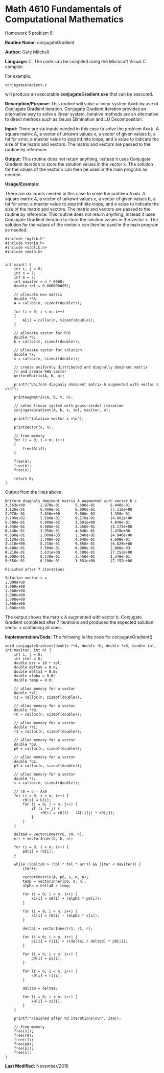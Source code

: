 # Math 4610 Fundamentals of Computational Mathematics
Homework 5 problem 6.

**Routine Name:**           conjugateGradient

**Author:** Gary Mitchell

**Language:** C. The code can be compiled using the Microsoft Visual C compiler.

For example,

    conjugateGradient.c

will produce an executable **conjugateGradient.exe** that can be executed.

**Description/Purpose:** This routine will solve a linear system Ax=b by use of Conjugate Gradient iteration. Conjugate Gradient iteration provides an alternative way to solve a linear system. Iterative methods are an alternative to direct methods such as Gauss Elimination and LU Decomposition.

**Input:** There are six inputs needed in this case to solve the problem Ax=b. A square matrix A, a vector of unkown values x, a vector of given values b, a tol for error, a maxiter value to stop infinite loops, and a value to indicate the size of the matrix and vectors. The matrix and vectors are passed to the routine by reference.

**Output:** This routine does not return anything, instead it uses Conjugate Gradient iteration to store the solution values in the vector x. The solution for the values of the vector x can then be used in the main program as needed.

**Usage/Example:**

There are six inputs needed in this case to solve the problem Ax=b. A square matrix A, a vector of unkown values x, a vector of given values b, a tol for error, a maxiter value to stop infinite loops, and a value to indicate the size of the matrix and vectors. The matrix and vectors are passed to the routine by reference. This routine does not return anything, instead it uses Conjugate Gradient iteration to store the solution values in the vector x. The solution for the values of the vector x can then be used in the main program as needed.

    #include "mylib.h"
    #include <stdio.h>
    #include <stdlib.h>
    #include <math.h>


    int main() {
        int i, j = 0;
        int n = 7;
        int m = 7;
        int maxiter = n * 6000;
        double tol = 0.0000000001;

        // allocate mxn matrix
        double **A;
        A = calloc(m, sizeof(double*));

        for (i = 0; i < m; i++)
        {
            A[i] = calloc(n, sizeof(double));
        }

        // allocate vector for RHS
        double *b;
        b = calloc(n, sizeof(double));

        // allocate vector for solution
        double *x;
        x = calloc(n, sizeof(double));

        // create uniformly distributed and diagnally dominant matrix
        // and create RHS vector
        uniformMatrix(A, b, n);

        printf("Uniform diagnaly dominent matrix A augmented with vector b =\n");

        printAugMatrix(A, b, m, n);

        // solve linear system with gauss-seidel iteration
        conjugateGradient(A, b, x, tol, maxiter, n);

        printf("Solution vector x =\n");

        printVector(x, n);

        // free memory
        for (i = 0; i < m; i++)
        {
            free(A[i]);
        }

        free(A);
        free(b);
        free(x);

        return 0;
    }

Output from the lines above:

    Uniform diagnaly dominent matrix A augmented with vector b =
    3.563e+00       2.970e-01       5.600e-01       8.440e-01       3.120e-01       9.400e-01       6.000e-01       |7.116e+00
    2.970e-01       2.036e+00       9.000e-02       1.350e-01       3.700e-02       5.500e-01       9.170e-01       |4.062e+00
    5.600e-01       9.000e-02       2.591e+00       4.840e-01       4.040e-01       6.980e-01       3.450e-01       |5.172e+00
    8.440e-01       1.350e-01       4.840e-01       2.478e+00       8.690e-01       2.000e-03       1.340e-01       |4.946e+00
    3.120e-01       3.700e-02       4.040e-01       8.690e-01       3.418e+00       8.210e-01       9.650e-01       |6.826e+00
    9.400e-01       5.500e-01       6.980e-01       2.000e-03       8.210e-01       3.631e+00       6.100e-01       |7.252e+00
    6.000e-01       9.170e-01       3.450e-01       1.340e-01       9.650e-01       6.100e-01       3.581e+00       |7.152e+00

    Finished after 7 iterations

    Solution vector x =
    1.000e+00
    1.000e+00
    1.000e+00
    1.000e+00
    1.000e+00
    1.000e+00
    1.000e+00

The output shows the matrix A augmented with vector b. Conjugate Gradient completed after 7 iterations and produced the expected solution vector x containing all ones.

**Implementation/Code:** The following is the code for conjugateGradient()

    void conjugateGradient(double **A, double *b, double *x0, double tol, int maxiter, int n) {
        int i, j = 0;
        int iter = 0;
        double err = 10 * tol;
        double delta0 = 0.0;
        double delta1 = 0.0;
        double alpha = 0.0;
        double temp = 0.0;

        // alloc memory for a vector
        double *x1;
        x1 = calloc(n, sizeof(double));

        // alloc memory for a vector
        double *r0;
        r0 = calloc(n, sizeof(double));

        // alloc memory for a vector
        double *r1;
        r1 = calloc(n, sizeof(double));

        // alloc memory for a vector
        double *p0;
        p0 = calloc(n, sizeof(double));

        // alloc memory for a vector
        double *p1;
        p1 = calloc(n, sizeof(double));

        // alloc memory for a vector
        double *s;
        s = calloc(n, sizeof(double));

        // r0 = b - Ax0
        for (i = 0; i < n; i++) {
            r0[i] = b[i];
            for (j = 0; j < n; j++) {
                if (i != j) {
                    r0[i] = r0[i] - (A[i][j] * x0[j]);
                }
            }
        }

        delta0 = vectorInner(r0, r0, n);
        err = vectorInner(b, b, n);

        for (i = 0; i < n; i++) {
            p0[i] = r0[i];
        }

        while ((delta0 > (tol * tol * err)) && (iter < maxiter)) {
            iter++;

            vectorXmatrix(A, p0, s, n, n);
            temp = vectorInner(p0, s, n);
            alpha = delta0 / temp;

            for (i = 0; i < n; i++) {
                x1[i] = x0[i] + (alpha * p0[i]);
            }

            for (i = 0; i < n; i++) {
                r1[i] = r0[i] - (alpha * s[i]);
            }

            delta1 = vectorInner(r1, r1, n);

            for (i = 0; i < n; i++) {
                p1[i] = r1[i] + ((delta1 / delta0) * p0[i]);
            }

            for (i = 0; i < n; i++) {
                p0[i] = p1[i];
            }

            for (i = 0; i < n; i++) {
                r0[i] = r1[i];
            }

            delta0 = delta1;

            for (i = 0; i < n; i++) {
                x0[i] = x1[i];
            }
        }

        printf("Finished after %d iterations\n\n", iter);

        // free memory
        free(x1);
        free(r0);
        free(r1);
        free(p0);
        free(p1);
        free(s);
    }

**Last Modified:** November/2018
